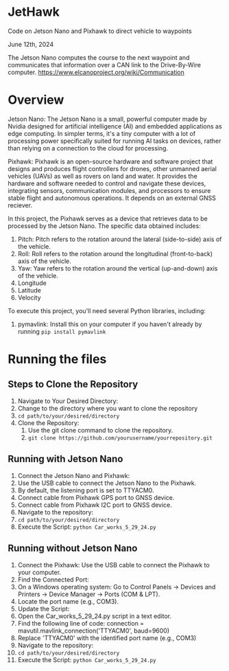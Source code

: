 # JetHawk
Code on Jetson Nano and Pixhawk to direct vehicle to waypoints

June 12th, 2024

The Jetson Nano computes the course to the next waypoint and communicates that information over a CAN link to the Drive-By-Wire computer.
https://www.elcanoproject.org/wiki/Communication

# Overview
Jetson Nano: The Jetson Nano is a small, powerful computer made by Nvidia designed for artificial intelligence (AI) and embedded applications as edge computing. In simpler terms, it's a tiny computer with a lot of processing power specifically suited for running AI tasks on devices, rather than relying on a connection to the cloud for processing.

Pixhawk: Pixhawk is an open-source hardware and software project that designs and produces flight controllers for drones, other unmanned aerial vehicles (UAVs) as well as rovers on land and water. It provides the hardware and software needed to control and navigate these devices, integrating sensors, communication modules, and processors to ensure stable flight and autonomous operations. It depends on an external GNSS reciever.

In this project, the Pixhawk serves as a device that retrieves data to be processed by the Jetson Nano. The specific data obtained includes:
1. Pitch: Pitch refers to the rotation around the lateral (side-to-side) axis of the vehicle.
2. Roll: Roll refers to the rotation around the longitudinal (front-to-back) axis of the vehicle.
3. Yaw: Yaw refers to the rotation around the vertical (up-and-down) axis of the vehicle.
4. Longitude
5. Latitude
6. Velocity

To execute this project, you'll need several Python libraries, including:
1. pymavlink: Install this on your computer if you haven't already by running `pip install pymavlink`

# Running the files
## Steps to Clone the Repository
1. Navigate to Your Desired Directory:
  1. Change to the directory where you want to clone the repository
  2. `cd path/to/your/desired/directory`
2. Clone the Repository:
   1. Use the git clone command to clone the repository.
   2. `git clone https://github.com/yourusername/yourrepository.git`

## Running with Jetson Nano
1. Connect the Jetson Nano and Pixhawk:
  1. Use the USB cable to connect the Jetson Nano to the Pixhawk.
  2. By default, the listening port is set to TTYACM0.
  3. Connect cable from Pixhawk GPS port to GNSS device.
  4. Connect cable from Pixhawk I2C port to GNSS device.
2. Navigate to the repository:
  1. `cd path/to/your/desired/directory`
3. Execute the Script: `python Car_works_5_29_24.py`

## Running without Jetson Nano
1. Connect the Pixhawk: Use the USB cable to connect the Pixhawk to your computer.
2. Find the Connected Port:
  1. On a Windows operating system: Go to Control Panels -> Devices and Printers -> Device Manager -> Ports (COM & LPT).
  2. Locate the port name (e.g., COM3).
3. Update the Script:
  1. Open the Car_works_5_29_24.py script in a text editor.
  2. Find the following line of code: connection = mavutil.mavlink_connection('TTYACM0', baud=9600)
  3. Replace 'TTYACM0' with the identified port name (e.g., COM3)
4. Navigate to the repository:
  1. `cd path/to/your/desired/directory`
5. Execute the Script: `python Car_works_5_29_24.py`



